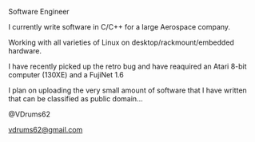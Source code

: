 Software Engineer

I currently write software in C/C++ for a large Aerospace company.

Working with all varieties of Linux on desktop/rackmount/embedded hardware.

I have recently picked up the retro bug and have reaquired an Atari 8-bit computer (130XE) and a FujiNet 1.6

I plan on uploading the very small amount of software that I have written that can be classified as public domain...

@VDrums62

vdrums62@gmail.com

<!---
VDrums62/VDrums62 is a ✨ special ✨ repository because its `README.md` (this file) appears on your GitHub profile.
You can click the Preview link to take a look at your changes.
--->
